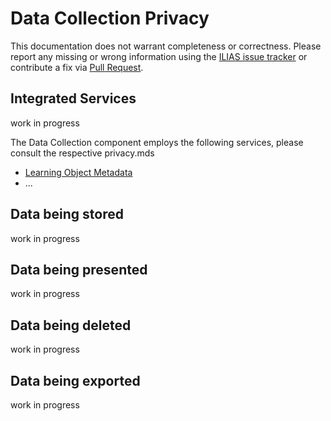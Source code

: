 # Data Collection Privacy

This documentation does not warrant completeness or correctness. Please report any
missing or wrong information using the [ILIAS issue tracker](https://mantis.ilias.de)
or contribute a fix via [Pull Request](../../../docs/development/contributing.md#pull-request-to-the-repositories).

## Integrated Services

work in progress

The Data Collection component employs the following services, please consult the respective privacy.mds
- [Learning Object Metadata](../../../components/ILIAS/MetaData/Privacy.md)
- ...

## Data being stored

work in progress

## Data being presented

work in progress

## Data being deleted

work in progress

## Data being exported 

work in progress
